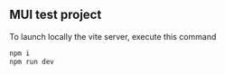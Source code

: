 ## MUI test project

To launch locally the vite server, execute this command
```bash
npm i
npm run dev 
```